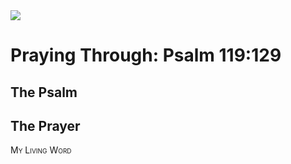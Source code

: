 <img class="intro-right" src="/images/art-paris-psalter.jpg">

<style>
  li {list-style-type: none;}
  p + ul {
    margin-top: -18px;
}
</style>

# Praying Through: Psalm 119:129

## The Psalm

## The Prayer

<div style="font-variant: small-caps;">
My Living Word
</div>
